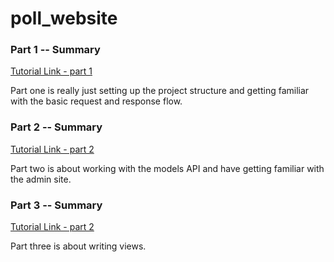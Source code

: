 # poll_website

### Part 1 -- Summary

[Tutorial Link - part 1](https://docs.djangoproject.com/en/4.1/intro/tutorial01/)

Part one is really just setting up the project structure and getting familiar with the basic request and response flow.

### Part 2 -- Summary

[Tutorial Link - part 2](https://docs.djangoproject.com/en/4.1/intro/tutorial02/)

Part two is about working with the models API and have getting familiar with the admin site.

### Part 3 -- Summary

[Tutorial Link - part 2](https://docs.djangoproject.com/en/4.1/intro/tutorial03/)

Part three is about writing views.